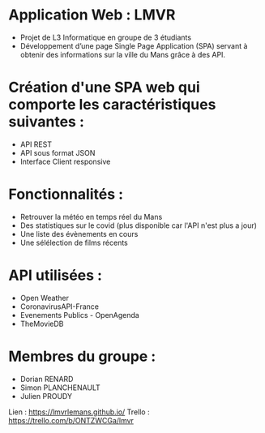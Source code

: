 # Application Web : LMVR 

- Projet de L3 Informatique en groupe de 3 étudiants
- Développement d’une page Single Page Application (SPA) servant à obtenir des informations sur la ville du Mans grâce à des API.

# Création d'une SPA web qui comporte les caractéristiques suivantes :
- API REST
- API sous format JSON
- Interface Client responsive 

# Fonctionnalités :
- Retrouver la météo en temps réel du Mans
- Des statistiques sur le covid (plus disponible car l'API n'est plus a jour)
- Une liste des évènements en cours
- Une sélélection de films récents

# API utilisées :
- Open Weather
- CoronavirusAPI-France
- Evenements Publics - OpenAgenda
- TheMovieDB

# Membres du groupe : 
- Dorian RENARD
- Simon PLANCHENAULT
- Julien PROUDY

Lien : https://lmvrlemans.github.io/
Trello : https://trello.com/b/ONTZWCGa/lmvr



